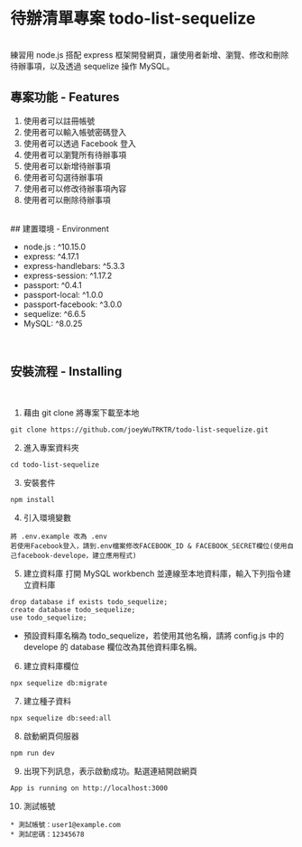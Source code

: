 # 待辦清單專案 todo-list-sequelize
<br>
練習用 node.js 搭配 express 框架開發網頁，讓使用者新增、瀏覽、修改和刪除待辦事項，以及透過 sequelize 操作 MySQL。

<br>

## 專案功能 - Features
1.  使用者可以註冊帳號
2.  使用者可以輸入帳號密碼登入
3.  使用者可以透過 Facebook 登入
4.  使用者可以瀏覽所有待辦事項
5.  使用者可以新增待辦事項
6.  使用者可勾選待辦事項
7.  使用者可以修改待辦事項內容
8.  使用者可以刪除待辦事項

<br>
## 建置環境 - Environment
<br>

* node.js : ^10.15.0
* express: ^4.17.1
* express-handlebars: ^5.3.3
* express-session: ^1.17.2
* passport: ^0.4.1
* passport-local: ^1.0.0
* passport-facebook: ^3.0.0
* sequelize: ^6.6.5
* MySQL: ^8.0.25


<br>

## 安裝流程 - Installing

<br>

1. 藉由 git clone 將專案下載至本地
```
git clone https://github.com/joeyWuTRKTR/todo-list-sequelize.git
```
2. 進入專案資料夾
```
cd todo-list-sequelize
```
3. 安裝套件
```
npm install
```
4. 引入環境變數
```
將 .env.example 改為 .env
若使用Facebook登入，請到.env檔案修改FACEBOOK_ID & FACEBOOK_SECRET欄位(使用自己facebook-develope，建立應用程式)
```

5. 建立資料庫
打開 MySQL workbench 並連線至本地資料庫，輸入下列指令建立資料庫 
```
drop database if exists todo_sequelize;
create database todo_sequelize;
use todo_sequelize;
```
* 預設資料庫名稱為 todo_sequelize，若使用其他名稱，請將 config.js 中的 develope 的 database 欄位改為其他資料庫名稱。

6. 建立資料庫欄位
```
npx sequelize db:migrate
```
7. 建立種子資料
```
npx sequelize db:seed:all
```

8. 啟動網頁伺服器
```
npm run dev
```
9. 出現下列訊息，表示啟動成功。點選連結開啟網頁
```
App is running on http://localhost:3000
```
10. 測試帳號
```
* 測試帳號：user1@example.com 
* 測試密碼：12345678
```
